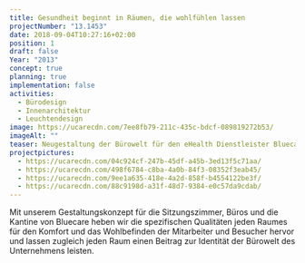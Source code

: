```yaml
---
title: Gesundheit beginnt in Räumen, die wohlfühlen lassen
projectNumber: "13.1453"
date: 2018-09-04T10:27:16+02:00
position: 1
draft: false
Year: "2013"
concept: true
planning: true
implementation: false
activities:
  - Bürodesign
  - Innenarchitektur
  - Leuchtendesign
image: https://ucarecdn.com/7ee8fb79-211c-435c-bdcf-089819272b53/
imageAlt: ""
teaser: Neugestaltung der Bürowelt für den eHealth Dienstleister Bluecare
projectpictures:
  - https://ucarecdn.com/04c924cf-247b-45df-a45b-3ed13f5c71aa/
  - https://ucarecdn.com/498f6784-c8ba-4a0b-84f3-08352f3eab45/
  - https://ucarecdn.com/9ee1a635-418e-4a2d-858f-b4554122be3f/
  - https://ucarecdn.com/88c9198d-a31f-48d7-9384-e0c57da9cdab/
---
```

Mit unserem Gestaltungskonzept für die Sitzungszimmer, Büros und die Kantine von Bluecare heben wir die spezifischen Qualitäten jeden Raumes für den Komfort und das Wohlbefinden der Mitarbeiter und Besucher hervor und lassen zugleich jeden Raum einen Beitrag zur Identität der Bürowelt des Unternehmens leisten.
